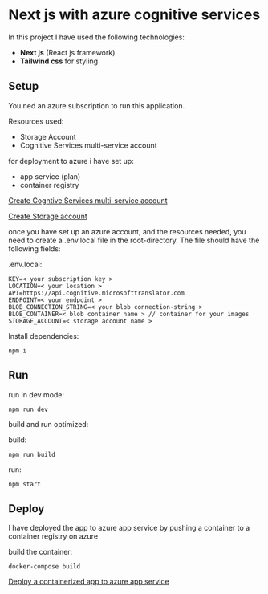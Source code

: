 <h1>Next js with azure cognitive services</h1>

In this project I have used the following technologies: <br>
- **Next js** (React js framework)
- **Tailwind css** for styling

<h2>Setup</h2>

You ned an azure subscription to run this application.

Resources used:<br>
- Storage Account <br>
- Cognitive Services multi-service account
    
for deployment to azure i have set up: <br>
- app service (plan) <br>
- container registry


<a href='https://docs.microsoft.com/en-us/azure/cognitive-services/cognitive-services-apis-create-account?tabs=multiservice'>Create Cogntive Services multi-service account</a>


<a href='https://docs.microsoft.com/en-us/azure/storage/common/storage-account-create?tabs=azure-portal'>Create Storage account</a>


once you have set up an azure account, and the resources needed, you need to create a .env.local file in the root-directory.
The file should have the following fields:
    
.env.local:
    
    KEY=< your subscription key >
    LOCATION=< your location >
    API=https://api.cognitive.microsofttranslator.com
    ENDPOINT=< your endpoint >
    BLOB_CONNECTION_STRING=< your blob connection-string >
    BLOB_CONTAINER=< blob container name > // container for your images
    STORAGE_ACCOUNT=< storage account name > 
    
Install dependencies: 

    npm i


<h2>Run</h2>
run in dev mode: 
    
    npm run dev
build and run optimized:

build:
    
    npm run build
run:
    
    npm start
    
    
<h2>Deploy</h2>
I have deployed the app to azure app service by pushing a container to a container registry on azure <br>


build the container:

    docker-compose build
    
<a href='https://code.visualstudio.com/docs/containers/app-service'>Deploy a containerized app to azure app service</a>
    
